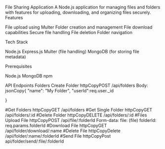 File Sharing Application
A Node.js application for managing files and folders with features for uploading, downloading, and organizing files securely.
Features

File upload using Multer
Folder creation and management
File download capabilities
Secure file handling
File deletion
Folder navigation

Tech Stack

Node.js
Express.js
Multer (file handling)
MongoDB (for storing file metadata)

Prerequisites

Node.js 
MongoDB
npm

API Endpoints
Folders
Create Folder
httpCopyPOST /api/folders
Body:
jsonCopy{
  "name": "My Folder",
  "userId":req.user._id

}

#Get Folders
httpCopyGET /api/folders
#Get Single Folder
httpCopyGET /api/folders/:id
#Delete Folder
httpCopyDELETE /api/folders/:id
#Files
Upload File
httpCopyPOST /api/file/:folderId
Form-data:
file: (file)
folderId: req.params.folderId
#Download File
httpCopyGET /api/folder/download/:name
#Delete File
httpCopyDelete /api/folder/:name/:folderId
#Send File
httpCopyPost api/folder/send/:file/:folderId
